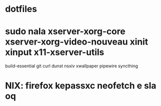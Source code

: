# dotfiles

# sudo nala xserver-xorg-core xserver-xorg-video-nouveau xinit xinput x11-xserver-utils
build-essential git curl
dunst nsxiv xwallpaper pipewire syncthing

# NIX: firefox kepassxc neofetch e sla oq
